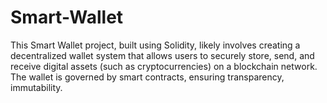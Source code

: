 # Smart-Wallet
This  Smart Wallet project, built using Solidity, likely involves creating a decentralized wallet system that allows users to securely store, send, and receive digital assets (such as cryptocurrencies) on a blockchain network. The wallet is governed by smart contracts, ensuring transparency, immutability.
